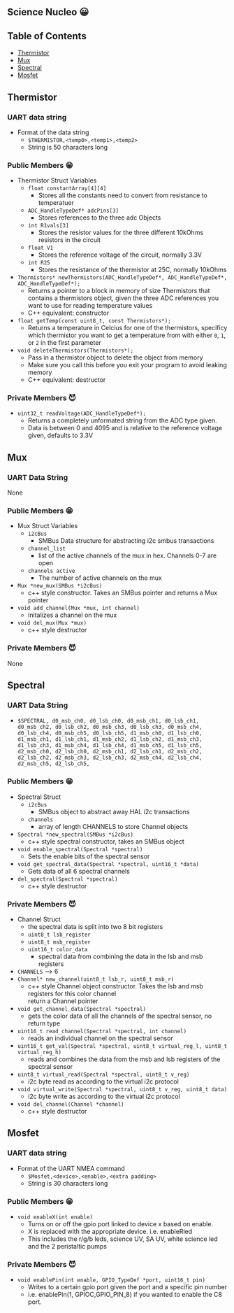 Science Nucleo 😀
---

## Table of Contents

- [Thermistor](#Thermistor)
- [Mux](#Mux)
- [Spectral](#Spectral)
- [Mosfet](#Mosfet)

## Thermistor
### UART data string

- Format of the data string
  - `$THERMISTOR,<temp0>,<temp1>,<temp2>`
  - String is 50 characters long

### Public Members 😁

- Thermistor Struct Variables
  - `float constantArray[4][4]`
    - Stores all the constants need to convert from resistance to temperatuer
  - `ADC_HandleTypeDef* adcPins[3]`
    - Stores references to the three adc Objects
  - `int R1vals[3]`
    - Stores the resistor values for the three different 10kOhms resistors in the circuit
  - `float V1`
    - Stores the reference voltage of the circuit, normally 3.3V
  - `int R25`
    - Stores the resistance of the thermistor at 25C, normally 10kOhms
- `Thermistors* newThermistors(ADC_HandleTypeDef*, ADC_HandleTypeDef*, ADC_HandleTypeDef*);`
  - Returns a pointer to a block in memory of size Thermistors that contains a thermistors object, given the three ADC references you want to use for reading temperature values
  - C++ equivalent: constructor
- `float getTemp(const uint8_t, const Thermistors*);`
  - Returns a temperature in Celcius for one of the thermistors, specificy which thermistor you want to get a temperature from with either `0`, `1`, or `2` in the first parameter
- `void deleteThermistors(Thermistors*);`
    - Pass in a thermistor object to delete the object from memory
    - Make sure you call this before you exit your program to avoid leaking memory
    - C++ equivalent: destructor

### Private Members 😈

- `uint32_t readVoltage(ADC_HandleTypeDef*);`
  - Returns a completely unformated string from the ADC type given.
  - Data is between 0 and 4095 and is relative to the reference voltage given, defaults to 3.3V
  
  
## Mux 
### UART Data String
None

### Public Members 😁 
- Mux Struct Variables 
  - `i2cBus`
    - SMBus Data structure for abstracting i2c smbus transactions 
  - `channel_list` 
    - list of the active channels of the mux in hex. Channels 0-7 are open 
  - `channels active`
    - The number of active channels on the mux 
- `Mux *new_mux(SMBus *i2cBus)` 
  - c++ style constructor. Takes an SMBus pointer and returns a Mux pointer
- `void add_channel(Mux *mux, int channel)`
  - initalizes a channel on the mux 
- `void del_mux(Mux *mux)`
  - c++ style destructor 
### Private Members 😈
None 


## Spectral 
### UART Data String 
- `$SPECTRAL, d0_msb_ch0, d0_lsb_ch0, d0_msb_ch1, d0_lsb_ch1, d0_msb_ch2, d0_lsb_ch2, d0_msb_ch3, d0_lsb_ch3, d0_msb_ch4, d0_lsb_ch4, d0_msb_ch5, d0_lsb_ch5, d1_msb_ch0, d1_lsb_ch0, d1_msb_ch1, d1_lsb_ch1, d1_msb_ch2, d1_lsb_ch2, d1_msb_ch3, d1_lsb_ch3, d1_msb_ch4, d1_lsb_ch4, d1_msb_ch5, d1_lsb_ch5,  d2_msb_ch0, d2_lsb_ch0, d2_msb_ch1, d2_lsb_ch1, d2_msb_ch2, d2_lsb_ch2, d2_msb_ch3, d2_lsb_ch3, d2_msb_ch4, d2_lsb_ch4, d2_msb_ch5, d2_lsb_ch5,`
### Public Members 😁
- Spectral Struct
  - `i2cBus`
    - SMBus object to abstract away HAL i2c transactions 
  - `channels`
    - array of length CHANNELS to store Channel objects 
- `Spectral *new_spectral(SMBus *i2cBus)`
  - c++ style spectral constructor, takes an SMBus object 
- `void enable_spectral(Spectral *spectral)`
  - Sets the enable bits of the spectral sensor 
- `void get_spectral_data(Spectral *spectral, uint16_t *data)`
  - Gets data of all 6 spectral channels 
- `del_spectral(Spectral *spectral)`
  - c++ style destructor 
### Private Members 😈 
- Channel Struct
  - the spectral data is split into two 8 bit registers 
  - `uint8_t lsb_register`
  - `uint8_t msb_register`
  - `uint16_t color_data`
    - spectral data from combining the data in the lsb and msb registers
- `CHANNELS` --> 6
- `Channel* new_channel(uint8_t lsb_r, uint8_t msb_r)`
  - c++ style Channel object constructor. Takes the lsb and msb registers for this color channel\
  return a Channel pointer 
- `void get_channel_data(Spectral *spectral)`
  - gets the color data of all the channels of the spectral sensor, no return type
- `uint16_t read_channel(Spectral *spectral, int channel)`
  - reads an individual channel on the spectral sensor
- `uint16_t get_val(Spectral *spectral, uint8_t virtual_reg_l, uint8_t virtual_reg_h)`
  - reads and combines the data from the msb and lsb registers of the spectral sensor 
- `uint8_t virtual_read(Spectral *spectral, uint8_t v_reg)`
  - i2c byte read as according to the virtual i2c protocol 
- `void virtual_write(Spectral *spectral, uint8_t v_reg, uint8_t data)`
  - i2c byte write as according to the virtual i2c protocol  
- `void del_channel(Channel *channel)`
  - c++ style destructor 

## Mosfet
### UART data string

- Format of the UART NMEA command
  - `$Mosfet,<device>,<enable>,<extra padding>`
  - String is 30 characters long

### Public Members 😁

- `void enableX(int enable)`
  - Turns on or off the gpio port linked to device x based on enable.
  - X is replaced with the appropriate device. i.e. enableRled
  - This includes the r/g/b leds, science UV, SA UV, white science led and the 2 peristaltic pumps


### Private Members 😈

- `void enablePin(int enable, GPIO_TypeDef *port, uint16_t pin)`
  - Writes to a certain gpio port given the port and a specific pin number
  - i.e. enablePin(1, GPIOC,GPIO_PIN_8) if you wanted to enable the C8 port.
